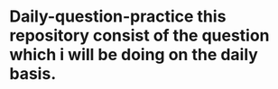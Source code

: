 # Daily-question-practice this repository consist of the question which i will be doing on the daily basis.
